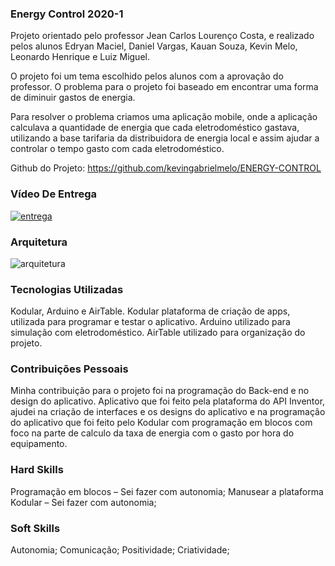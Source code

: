 
### Energy Control 2020-1 

Projeto orientado pelo professor Jean Carlos Lourenço Costa, e realizado pelos alunos Edryan Maciel, Daniel Vargas, Kauan Souza, Kevin Melo, Leonardo Henrique e Luiz Miguel. 

O projeto foi um tema escolhido pelos alunos com a aprovação do professor. O problema para o projeto foi baseado em encontrar uma forma de diminuir gastos de energia.

Para resolver o problema criamos uma aplicação mobile, onde a aplicação calculava a quantidade de energia que cada eletrodoméstico gastava, utilizando a base tarifaria da distribuidora de energia local e assim ajudar a controlar o tempo gasto com cada eletrodoméstico.

Github do Projeto: https://github.com/kevingabrielmelo/ENERGY-CONTROL

### Vídeo De Entrega
[![entrega](https://img.youtube.com/vi/Vbet4k0QA9M/default.jpg)](https://www.youtube.com/watch?v=Vbet4k0QA9M)

### Arquitetura

![arquitetura](https://github.com/DanVargaa/Portfolio-APIs/blob/Primeiro-API-2020-1/Arquitetura.jpeg)


### Tecnologias Utilizadas

Kodular, Arduino e AirTable. Kodular plataforma de criação de apps, utilizada para programar e testar o aplicativo. Arduino utilizado para simulação com eletrodoméstico. AirTable utilizado para organização do projeto.

### Contribuições Pessoais

Minha contribuição para o projeto foi na programação do Back-end e no design do aplicativo. Aplicativo que foi feito pela plataforma do API Inventor, ajudei na criação de interfaces e os designs do aplicativo e na programação do aplicativo que foi feito pelo Kodular com programação em blocos com foco na parte de calculo da taxa de energia com o gasto por hora do equipamento.

### Hard Skills

Programação em blocos – Sei fazer com autonomia;
Manusear a plataforma Kodular – Sei fazer com autonomia;

### Soft Skills

Autonomia;
Comunicação;
Positividade;
Criatividade;
